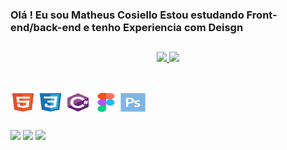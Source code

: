 ### Olá ! Eu sou Matheus Cosiello Estou estudando Front-end/back-end e tenho Experiencia com Deisgn
##

<div align="center">
  <a href="https://github.com/MatheusCosiello">
  <img height="180em" src="https://github-readme-stats.vercel.app/api?username=MatheusCosiello&show_icons=true&theme=dracula&include_all_commits=true&count_private=true"/>
  <img height="180em" src="https://github-readme-stats.vercel.app/api/top-langs/?username=MatheusCosiello&layout=compact&langs_count=7&theme=dracula"/>
    </a>
</div>

 
  ##
 
<div style="display: inline_block"><br>

  <img align="center" alt="Math-HTML" height="30" width="40" src="https://raw.githubusercontent.com/devicons/devicon/master/icons/html5/html5-original.svg">
  <img align="center" alt="Math-CSS" height="30" width="40" src="https://raw.githubusercontent.com/devicons/devicon/master/icons/css3/css3-original.svg">
  <img align="center" alt="Math-Csharp" height="30" width="40" src="https://raw.githubusercontent.com/devicons/devicon/master/icons/csharp/csharp-original.svg">
   <img align="center" alt="Math-Csharp" height="30" width="40" src="https://raw.githubusercontent.com/devicons/devicon/master/icons/figma/figma-original.svg">
  <img align="center" alt="Math-Csharp" height="30" width="40" src="https://github.com/devicons/devicon/blob/master/icons/photoshop/photoshop-plain.svg">

</div>
  
##
  
<div> 

  <a href="https://www.instagram.com/matheus_cosiello.flow/" target="_blank"><img src="https://img.shields.io/badge/-Instagram-%23E4405F?style=for-the-badge&logo=instagram&logoColor=white" target="_blank"></a>
  <a href = "mailto:matheus.cosiello@gmail.com"><img src="https://img.shields.io/badge/-Gmail-%23333?style=for-the-badge&logo=gmail&logoColor=white" target="_blank"></a>
  <a href="https://www.linkedin.com/in/matheus-cosiello-4b2aa6213/" target="_blank"><img src="https://img.shields.io/badge/-LinkedIn-%230077B5?style=for-the-badge&logo=linkedin&logoColor=white" target="_blank"></a> 
 
  
</div>

